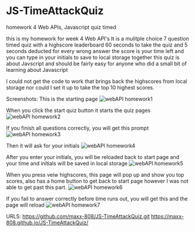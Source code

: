 # JS-TimeAttackQuiz
homework 4 Web APIs, Javascript quiz timed


this is my homework for week 4 Web API's
It is a mulitple choice 7 question timed quiz with a highscore leaderboard
60 seconds to take the quiz and 5 seconds deducted for every wrong answer
the score is your time left and you can type in your initials to save to local storage together
this quiz is about Javscript and should be fairly easy for anyone who did a small bit of learning about Javascript

I could not get the code to work that brings back the highscores from local storage nor could I set it up to take the top 10 highest scores.

Screenshots:
This is the starting page
![webAPI homework1](https://user-images.githubusercontent.com/69176601/97097575-e0687b00-1615-11eb-8f9f-66502b5f0c86.jpg)

When you click the start quiz button it starts the quiz pages
![webAPI homework2](https://user-images.githubusercontent.com/69176601/97097578-e6f6f280-1615-11eb-9414-fa683db01ab7.jpg)

If you finish all questions correctly, you will get this prompt
![webAPI homework3](https://user-images.githubusercontent.com/69176601/97097579-e9594c80-1615-11eb-8018-84a5562f36b8.jpg)

Then it will ask for your initials
![webAPI homework4](https://user-images.githubusercontent.com/69176601/97097580-ea8a7980-1615-11eb-835b-1d4bf1a81d64.jpg)

After you enter your initials, you will be reloaded back to start page and your time and initials will be saved in local storage
![webAPI homework5](https://user-images.githubusercontent.com/69176601/97097581-ebbba680-1615-11eb-864e-1dd3c79bd74d.jpg)

When you press veiw highscores, this page will pop up and show you top scores, also has a home button to get back to start page
however I was not able to get past this part.
![webAPI homework6](https://user-images.githubusercontent.com/69176601/97097583-ececd380-1615-11eb-8bf9-3c7856e6ecaa.jpg)

If you fail to answer correctly before time runs out, you will get this and the page will reload
![webAPI homework7](https://user-images.githubusercontent.com/69176601/97097584-ee1e0080-1615-11eb-99e3-d60771ba20f8.jpg)

URLS:
https://github.com/maxx-808/JS-TimeAttackQuiz.git
https://maxx-808.github.io/JS-TimeAttackQuiz/
